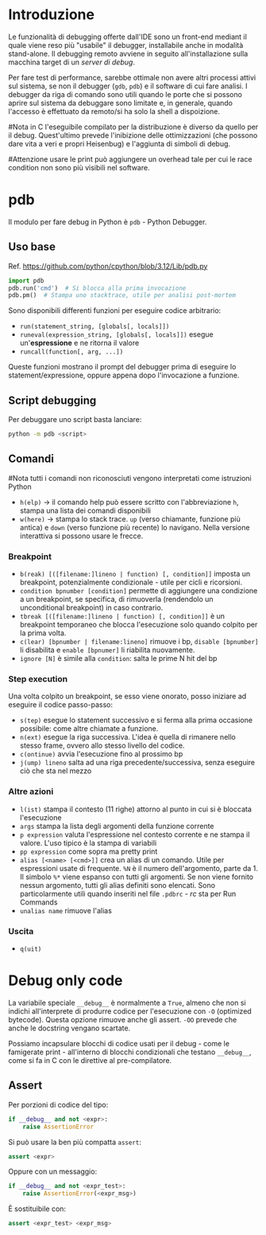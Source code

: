 # Introduzione
Le funzionalità di debugging offerte dall'IDE sono un front-end mediant il quale viene reso più "usabile" il debugger, installabile anche in modalità stand-alone. Il debugging remoto avviene in seguito all'installazione sulla macchina target di un *server di debug*.

Per fare test di performance, sarebbe ottimale non avere altri processi attivi sul sistema, se non il debugger (`gdb`, `pdb`) e il software di cui fare analisi. I debugger da riga di comando sono utili quando le porte che si possono aprire sul sistema da debuggare sono limitate e, in generale, quando l'accesso è effettuato da remoto/si ha solo la shell a dispoizione.

#Nota in C l'eseguibile compilato per la distribuzione è diverso da quello per il debug. Quest'ultimo prevede l'inibizione delle ottimizzazioni (che possono dare vita a veri e propri Heisenbug) e l'aggiunta di simboli di debug.

#Attenzione usare le print può aggiungere un overhead tale per cui le race condition non sono più visibili nel software.
# pdb
Il modulo per fare debug in Python è `pdb` - Python Debugger.
## Uso base
Ref. https://github.com/python/cpython/blob/3.12/Lib/pdb.py

```Python
import pdb
pdb.run('cmd')  # Si blocca alla prima invocazione
pdb.pm()  # Stampa uno stacktrace, utile per analisi post-mortem
```

Sono disponibili differenti funzioni per eseguire codice arbitrario:
- `run(statement_string, [globals[, locals]])`
- `runeval(expression_string, [globals[, locals]])` esegue un'**espressione** e ne ritorna il valore
- `runcall(function[, arg, ...])`

Queste funzioni mostrano il prompt del debugger prima di eseguire lo statement/expressione, oppure appena dopo l'invocazione a funzione.
## Script debugging
Per debuggare uno script basta lanciare:
```bash
python -m pdb <script>
```

## Comandi
#Nota tutti i comandi non riconosciuti vengono interpretati come istruzioni Python

- `h(elp)` -> il comando help può essere scritto con l'abbreviazione `h`, stampa una lista dei comandi disponibili
- `w(here)` -> stampa lo stack trace. `up` (verso chiamante, funzione più antica) e `down` (verso funzione più recente) lo navigano. Nella versione interattiva si possono usare le frecce.

### Breakpoint
- `b(reak) [([filename:]lineno | function) [, condition]]` imposta un breakpoint, potenzialmente condizionale - utile per cicli e ricorsioni.
- `condition bpnumber [condition]` permette di aggiungere una condizione a un breakpoint, se specifica, di rimuoverla (rendendolo un unconditional breakpoint) in caso contrario.
- `tbreak [([filename:]lineno | function) [, condition]]` è un breakpoint temporaneo che blocca l'esecuzione solo quando colpito per la prima volta.
- `c(lear) [bpnumber | filename:lineno]` rimuove i bp, `disable [bpnumber]` li disabilita e `enable [bpnumer]` li riabilita nuovamente.
- `ignore [N]` è simile alla `condition`: salta le prime N hit del bp

### Step execution
Una volta colpito un breakpoint, se esso viene onorato, posso iniziare ad eseguire il codice passo-passo:
- `s(tep)` esegue lo statement successivo e si ferma alla prima occasione possibile: come altre chiamate a funzione.
- `n(ext)` esegue la riga successiva. L'idea è quella di rimanere nello stesso frame, ovvero allo stesso livello del codice.
- `c(ontinue)` avvia l'esecuzione fino al prossimo bp
- `j(ump) lineno` salta ad una riga precedente/successiva, senza eseguire ciò che sta nel mezzo

### Altre azioni
- `l(ist)` stampa il contesto (11 righe) attorno al punto in cui si è bloccata l'esecuzione
- `args` stampa la lista degli argomenti della funzione corrente
- `p expression` valuta l'espressione nel contesto corrente e ne stampa il valore. L'uso tipico è la stampa di variabili
- `pp expression` come sopra ma pretty print
- `alias [<name> [<cmd>]]` crea un alias di un comando. Utile per espressioni usate di frequente. `%N` è il numero dell'argomento, parte da 1. Il simbolo `%*` viene espanso con tutti gli argomenti. Se non viene fornito nessun argomento, tutti gli alias definiti sono elencati. Sono particolarmente utili quando inseriti nel file `.pdbrc` - *rc* sta per Run Commands
- `unalias name` rimuove l'alias
### Uscita
- `q(uit)`

# Debug only code
La variabile speciale `__debug__` è normalmente a `True`, almeno che non si indichi all'interprete di produrre codice per l'esecuzione con `-O` (optimized bytecode). Questa opzione rimuove anche gli assert. `-OO` prevede che anche le docstring vengano scartate.

Possiamo incapsulare blocchi di codice usati per il debug - come le famigerate print - all'interno di blocchi condizionali che testano `__debug__`, come si fa in C con le direttive al pre-compilatore.

## Assert
Per porzioni di codice del tipo:
```Python
if __debug__ and not <expr>:
	raise AssertionError
```

Si può usare la ben più compatta `assert`:
```Python
assert <expr>
```

Oppure con un messaggio:
```Python
if __debug__ and not <expr_test>:
	raise AssertionError(<expr_msg>)
```

È sostituibile con:
```Python
assert <expr_test> <expr_msg>
```